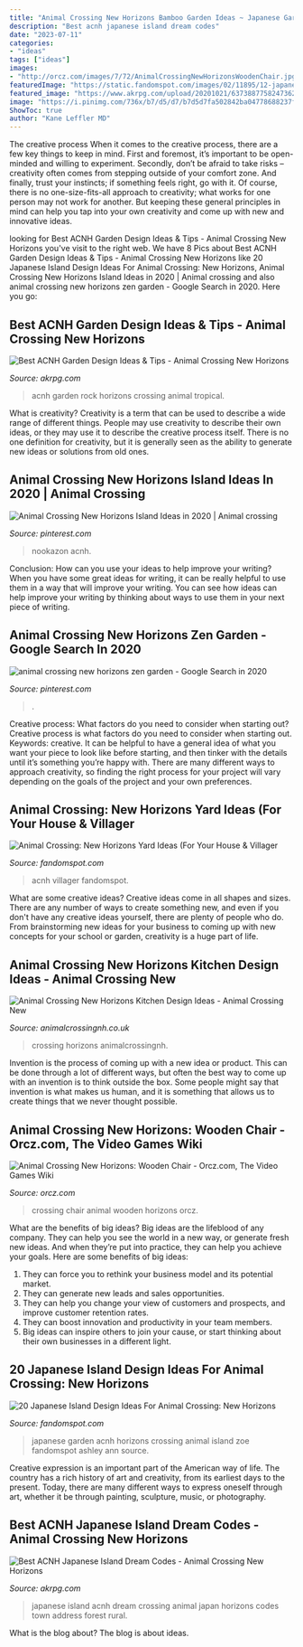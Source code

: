 ```yaml
---
title: "Animal Crossing New Horizons Bamboo Garden Ideas ~ Japanese Garden Acnh Horizons Crossing Animal Island Zoe Fandomspot Ashley Ann Source"
description: "Best acnh japanese island dream codes"
date: "2023-07-11"
categories:
- "ideas"
tags: ["ideas"]
images:
- "http://orcz.com/images/7/72/AnimalCrossingNewHorizonsWoodenChair.jpg"
featuredImage: "https://static.fandomspot.com/images/02/11895/12-japanese-garden-area-acnh.jpg"
featured_image: "https://www.akrpg.com/upload/20201021/6373887758247362449608941.jpg"
image: "https://i.pinimg.com/736x/b7/d5/d7/b7d5d7fa502842ba04778688237f9c55.jpg"
ShowToc: true
author: "Kane Leffler MD"
---
```



The creative process
When it comes to the creative process, there are a few key things to keep in mind. First and foremost, it’s important to be open-minded and willing to experiment. Secondly, don’t be afraid to take risks – creativity often comes from stepping outside of your comfort zone. And finally, trust your instincts; if something feels right, go with it.
Of course, there is no one-size-fits-all approach to creativity; what works for one person may not work for another. But keeping these general principles in mind can help you tap into your own creativity and come up with new and innovative ideas.

	

		
looking for Best ACNH Garden Design Ideas &amp; Tips - Animal Crossing New Horizons you've visit to the right web. We have 8 Pics about Best ACNH Garden Design Ideas &amp; Tips - Animal Crossing New Horizons like 20 Japanese Island Design Ideas For Animal Crossing: New Horizons, Animal Crossing New Horizons Island Ideas in 2020 | Animal crossing and also animal crossing new horizons zen garden - Google Search in 2020. Here you go:
		
    
## Best ACNH Garden Design Ideas &amp; Tips - Animal Crossing New Horizons

<img loading=lazy src="https://www.akrpg.com/upload/20200808/6373250488538218159496234.jpg" onerror="this.onerror=null;this.src='https://tse3.mm.bing.net/th?id=OIP.VMiPa1TCyIy029WsiEwIHwHaEK&amp;pid=15.1';" alt="Best ACNH Garden Design Ideas &amp; Tips - Animal Crossing New Horizons">

_Source: akrpg.com_

>acnh garden rock horizons crossing animal tropical. 

	

What is creativity?
Creativity is a term that can be used to describe a wide range of different things. People may use creativity to describe their own ideas, or they may use it to describe the creative process itself. There is no one definition for creativity, but it is generally seen as the ability to generate new ideas or solutions from old ones.

    
## Animal Crossing New Horizons Island Ideas In 2020 | Animal Crossing

<img loading=lazy src="https://i.pinimg.com/736x/b7/d5/d7/b7d5d7fa502842ba04778688237f9c55.jpg" onerror="this.onerror=null;this.src='https://tse3.mm.bing.net/th?id=OIP.ZYtQdYQQXSVbOxhstPp_4AHaEK&amp;pid=15.1';" alt="Animal Crossing New Horizons Island Ideas in 2020 | Animal crossing">

_Source: pinterest.com_

>nookazon acnh. 

	

Conclusion: How can you use your ideas to help improve your writing?
When you have some great ideas for writing, it can be really helpful to use them in a way that will improve your writing. You can see how ideas can help improve your writing by thinking about ways to use them in your next piece of writing.

    
## Animal Crossing New Horizons Zen Garden - Google Search In 2020

<img loading=lazy src="https://i.pinimg.com/736x/61/53/1f/61531f27cdcfaf8b49fdd58d31958d54.jpg" onerror="this.onerror=null;this.src='https://tse1.mm.bing.net/th?id=OIP.5yCNKgWBidY5_pKL2iB9DgHaEK&amp;pid=15.1';" alt="animal crossing new horizons zen garden - Google Search in 2020">

_Source: pinterest.com_

>. 

	

Creative process: What factors do you need to consider when starting out?
Creative process is what factors do you need to consider when starting out. Keywords: creative. It can be helpful to have a general idea of what you want your piece to look like before starting, and then tinker with the details until it’s something you’re happy with. There are many different ways to approach creativity, so finding the right process for your project will vary depending on the goals of the project and your own preferences.

    
## Animal Crossing: New Horizons Yard Ideas (For Your House &amp; Villager

<img loading=lazy src="https://static.fandomspot.com/images/01/11642/16-woodland-yard-acnh-design.jpg" onerror="this.onerror=null;this.src='https://tse3.mm.bing.net/th?id=OIP.-JeNDi9EJcFlxmEtv-dmtwHaEK&amp;pid=15.1';" alt="Animal Crossing: New Horizons Yard Ideas (For Your House &amp; Villager">

_Source: fandomspot.com_

>acnh villager fandomspot. 

	

What are some creative ideas?
Creative ideas come in all shapes and sizes. There are any number of ways to create something new, and even if you don't have any creative ideas yourself, there are plenty of people who do. From brainstorming new ideas for your business to coming up with new concepts for your school or garden, creativity is a huge part of life.

    
## Animal Crossing New Horizons Kitchen Design Ideas - Animal Crossing New

<img loading=lazy src="https://animalcrossingnh.co.uk/wp-content/uploads/2020/07/IMG_9112-980x551.jpeg" onerror="this.onerror=null;this.src='https://tse1.mm.bing.net/th?id=OIP.IWh52uKOZHof82gQnuyeuQHaEK&amp;pid=15.1';" alt="Animal Crossing New Horizons Kitchen Design Ideas - Animal Crossing New">

_Source: animalcrossingnh.co.uk_

>crossing horizons animalcrossingnh. 

	

Invention is the process of coming up with a new idea or product. This can be done through a lot of different ways, but often the best way to come up with an invention is to think outside the box. Some people might say that invention is what makes us human, and it is something that allows us to create things that we never thought possible.

    
## Animal Crossing New Horizons: Wooden Chair - Orcz.com, The Video Games Wiki

<img loading=lazy src="http://orcz.com/images/7/72/AnimalCrossingNewHorizonsWoodenChair.jpg" onerror="this.onerror=null;this.src='https://tse1.mm.bing.net/th?id=OIP.sLXfH3U_cr-ExQt_5tp5_gAAAA&amp;pid=15.1';" alt="Animal Crossing New Horizons: Wooden Chair - Orcz.com, The Video Games Wiki">

_Source: orcz.com_

>crossing chair animal wooden horizons orcz. 

	

What are the benefits of big ideas?
Big ideas are the lifeblood of any company. They can help you see the world in a new way, or generate fresh new ideas. And when they’re put into practice, they can help you achieve your goals. Here are some benefits of big ideas: 
1. They can force you to rethink your business model and its potential market.
2. They can generate new leads and sales opportunities.
3. They can help you change your view of customers and prospects, and improve customer retention rates. 
4. They can boost innovation and productivity in your team members. 
5. Big ideas can inspire others to join your cause, or start thinking about their own businesses in a different light. 

    
## 20 Japanese Island Design Ideas For Animal Crossing: New Horizons

<img loading=lazy src="https://static.fandomspot.com/images/02/11895/12-japanese-garden-area-acnh.jpg" onerror="this.onerror=null;this.src='https://tse1.mm.bing.net/th?id=OIP.aFDTrswFr7Q9LRyYZLhmOAHaEK&amp;pid=15.1';" alt="20 Japanese Island Design Ideas For Animal Crossing: New Horizons">

_Source: fandomspot.com_

>japanese garden acnh horizons crossing animal island zoe fandomspot ashley ann source. 

	

Creative expression is an important part of the American way of life. The country has a rich history of art and creativity, from its earliest days to the present. Today, there are many different ways to express oneself through art, whether it be through painting, sculpture, music, or photography.

    
## Best ACNH Japanese Island Dream Codes - Animal Crossing New Horizons

<img loading=lazy src="https://www.akrpg.com/upload/20201021/6373887758247362449608941.jpg" onerror="this.onerror=null;this.src='https://tse1.mm.bing.net/th?id=OIP.QFUwSC_tti0SVhsW60rvuwHaEK&amp;pid=15.1';" alt="Best ACNH Japanese Island Dream Codes - Animal Crossing New Horizons">

_Source: akrpg.com_

>japanese island acnh dream crossing animal japan horizons codes town address forest rural. 

	

What is the blog about?
The blog is about ideas.

